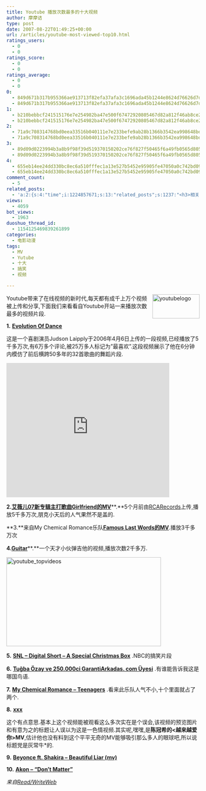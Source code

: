 ```yaml
---
title: Youtube 播放次数最多的十大视频
author: 摩摩诘
type: post
date: 2007-08-22T01:49:25+00:00
url: /articles/youtube-most-viewed-top10.html
ratings_users:
  - 0
  - 0
ratings_score:
  - 0
  - 0
ratings_average:
  - 0
  - 0
0:
  - 849d671b317b955366ae913713f82efa37afa3c1696ada45b1244e8624d76626d7d7b900d39bd987fd55cbb29f9f1296
  - 849d671b317b955366ae913713f82efa37afa3c1696ada45b1244e8624d76626d7d7b900d39bd987fd55cbb29f9f1296
1:
  - b210bebbcf241515176e7e254982ba47e500f67472920805467d82a812f46ab8ce22b2a1bafe6969bbebfe299ff6bf6a
  - b210bebbcf241515176e7e254982ba47e500f67472920805467d82a812f46ab8ce22b2a1bafe6969bbebfe299ff6bf6a
2:
  - 71a9c708314768bd0eea33516b040111e7e233befe9ab28b1366b3542ea998648bd5e306bfeec7a339a663d213b5c29c
  - 71a9c708314768bd0eea33516b040111e7e233befe9ab28b1366b3542ea998648bd5e306bfeec7a339a663d213b5c29c
3:
  - 89d09d0223994b3a8b9f98f39d519370150202ce76f827f50465f6a49fb0565d80513eba07bce7d23acec3579423c8e9
  - 89d09d0223994b3a8b9f98f39d519370150202ce76f827f50465f6a49fb0565d80513eba07bce7d23acec3579423c8e9
4:
  - 655eb14ee24dd330bc8ec6a510fffec1a13e527b5452e95905fe47050a0c742bd09abcf8b3473d65f099fa370ef46b9e
  - 655eb14ee24dd330bc8ec6a510fffec1a13e527b5452e95905fe47050a0c742bd09abcf8b3473d65f099fa370ef46b9e
comment_count:
  - 5
related_posts:
  - 'a:2:{s:4:"time";i:1224857671;s:13:"related_posts";s:1237:"<h3>相关日志</h3><ul class="related_post"><li><a href="http://www.digglife.cn/articles/gmail-videos-1.html" title="Gmail全球信封大接力第一批优秀作品">Gmail全球信封大接力第一批优秀作品</a></li><li><a href="http://www.digglife.cn/articles/funny-coincidence-japan.html" title="照片中有趣的巧合之日本篇">照片中有趣的巧合之日本篇</a></li><li><a href="http://www.digglife.cn/articles/gmail-video-final-cut.html" title="Gmail官方宣传片最终版出炉">Gmail官方宣传片最终版出炉</a></li><li><a href="http://www.digglife.cn/articles/adobe-flash-player-moviestar.html" title="Adobe Flash Player即将升级:Moviestar">Adobe Flash Player即将升级:Moviestar</a></li><li><a href="http://www.digglife.cn/articles/custom-preview-image-of-youtube-videos.html" title="自定义Youtube视频预览图">自定义Youtube视频预览图</a></li><li><a href="http://www.digglife.cn/articles/9-reasons-for-smashing-your-cellphone.html" title="砸掉手机的9大理由">砸掉手机的9大理由</a></li><li><a href="http://www.digglife.cn/articles/10-reasons-for-using-google-toolbar.html" title="使用Google工具栏的十个理由">使用Google工具栏的十个理由</a></li></ul>";}'
views:
  - 4059
bot_views:
  - 1963
duoshuo_thread_id:
  - 1154125469839261899
categories:
  - 电影动漫
tags:
  - MV
  - Yutube
  - 十大
  - 搞笑
  - 视频

---
```

<a atomicselection="true" href="https://www.digglife.net/wp-content/uploads/3/379/2007/08/youtubelogo1.gif"><img align="right" width="123" src="https://www.digglife.net/wp-content/uploads/3/379/2007/08/youtubelogo-thumb1.gif" alt="youtubelogo" height="63" /></a> Youtube带来了在线视频的新时代,每天都有成千上万个视频被上传和分享,下面我们来看看自Youtube开站一来播放次数最多的视频片段.

**1.** <a target="_blank" href="http://www.youtube.com/watch?v=dMH0bHeiRNg"><strong>Evolution Of Dance</strong></a>

这是一个喜剧演员Judson Laipply于2006年4月6日上传的一段视频,已经播放了5千多万次,有6万多个评论,被25万多人标记为&#8221;最喜欢&#8221;.这段视频展示了他在6分钟内模仿了前后横跨50多年的32首歌曲的舞蹈片段.

<!--more-->

<embed wmode="transparent" height="350" width="425" src="http://www.youtube.com/v/dMH0bHeiRNg">
</embed>

**2.**<a target="_blank" href="http://www.youtube.com/watch?v=cQ25-glGRzI"><strong>艾薇儿07新专辑主打歌曲Girlfriend的MV</strong></a>**.**5个月前由[RCARecords][1]上传,播放5千多万次,朋克小天后的人气果然不是盖的.

**3.**来自My Chemical Romance乐队<a target="_blank" href="http://www.youtube.com/watch?v=8bbTtPL1jRs"><strong>Famous Last Words的MV</strong></a>.播放3千多万次

**4.**<a target="_blank" href="http://www.youtube.com/watch?v=QjA5faZF1A8"><strong>Guitar</strong></a>**.**一个天才小伙弹吉他的视频,播放次数2千多万.

<a atomicselection="true" href="https://www.digglife.net/wp-content/uploads/3/379/2007/08/youtube-topvideos.jpg"><img width="403" src="https://www.digglife.net/wp-content/uploads/3/379/2007/08/youtube-topvideos-thumb.jpg" alt="youtube_topvideos" height="232" /></a>

**5.** [**SNL &#8211; Digital Short &#8211; A Special Christmas Box**][2] .NBC的搞笑片段

**6.** [**Tuğba Özay ve 250.000ci GarantiArkadas. com Üyesi**][3] .有谁能告诉我这是哪国鸟语.

**7.** [**My Chemical Romance &#8211; Teenagers**][4] .看来此乐队人气不小,十个里面就占了两个.

**8.** [**xxx**][5]

这个有点意思.基本上这个视频能被观看这么多次实在是个误会,该视频的预览图片和有意为之的标题让人误以为这是一色情视频.其实呢,嘿嘿,是**陈冠希的<越来越爱你>MV**,估计他也没有料到这个平平无奇的MV能够吸引那么多人的眼球吧,所以说标题党是灰常牛*的.

**9.** [**Beyonce ft. Shakira &#8211; Beautiful Liar (mv)**][6]

**10.** [**Akon &#8211; &#8220;Don&#8217;t Matter&#8221;**][7]

_来自_<a target="_blank" href="http://www.readwriteweb.com/archives/top_10_youtube_videos_of_all_time.php"><em>Read/WriteWeb</em></a>

 [1]: http://www.youtube.com/user/RCARecords
 [2]: http://www.youtube.com/watch?v=1dmVU08zVpA
 [3]: http://www.youtube.com/watch?v=w2xUzv6iZWo
 [4]: http://www.youtube.com/watch?v=k6EQAOmJrbw
 [5]: http://www.youtube.com/watch?v=innfyQZHPpo
 [6]: http://www.youtube.com/watch?v=RtIHBRsy1lI
 [7]: http://www.youtube.com/watch?v=b3u65f4CRLk
